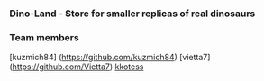 ### Dino-Land - Store for smaller replicas of real dinosaurs

### Team members
  [kuzmich84] (https://github.com/kuzmich84)
  [vietta7] (https://github.com/Vietta7)
  [kkotess](https://github.com/kkotess)
